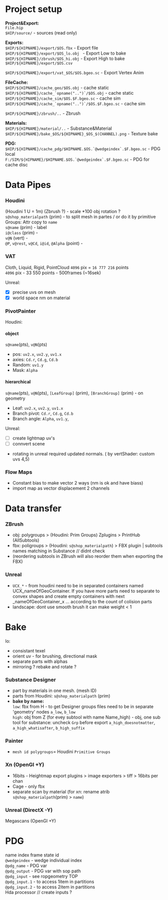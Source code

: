 # Project setup

**Project&Export:**  
`File.hip`  
`$HIP/source/` - sources (read only)   

**Exports:**  
`$HIP/${HIPNAME}/export/$OS.fbx` - Export file  
`$HIP/${HIPNAME}/export/$OS_lo.obj ` - Export Low to bake  
`$HIP/${HIPNAME}/zbrush/$OS_hi.obj` - Export High to bake   
`$HIP/${HIPNAME}/export/$OS.csv`   

`$HIP/${HIPNAME}/export/vat_$OS/$OS.bgeo.sc` - Export Vertex Anim     

**FileCache:**   
```$HIP/${HIPNAME}/cache_geo/$OS.obj``` - cache static  
```$HIP/${HIPNAME}/cache_`opname("..")`/$OS.obj``` - cache static   
```$HIP/${HIPNAME}/cache_sim/$OS.$F.bgeo.sc``` - cache sim  
```$HIP/${HIPNAME}/cache_`opname("..")`/$OS.$F.bgeo.sc``` - cache sim   
 
 
 `$HIP/${HIPNAME}/zbrush/..`  - Zbrush   
 
**Materials:**  
`$HIP/${HIPNAME}/material/..`  - Substance&Material    
`$HIP/${HIPNAME}/bake_$OS/${HIPNAME}_$OS_$(CHANNEL).png` - Texture bake      

**PDG:**  
```$HIP/${HIPNAME}/cache_pdg/$HIPNAME.$OS.`@wedgeindex`.$F.bgeo.sc``` - PDG local  
```F:/SIM/${HIPNAME}/$HIPNAME.$OS.`@wedgeindex`.$F.bgeo.sc``` - PDG for cache disc   

# Data Pipes

### Houdini   
(Houdini 1 U = 1m) (Zbrush ?) - scale *100  obj rotation ?    
`s@shop_materialpath` (prim) - to split mesh in partes / or do it by primitive Groups: Attr copy to `name`  
`s@name` (prim) - label    
`i@class` (prim) -    
`v@N` (vert) -   
`@P`, `v@rest`, `v@Cd`, `i@id`, `@Alpha` (point) -  

### VAT    
Cloth, Liquid, Rigid, PointCloud
`4096` pix = `16 777 216` points   
`4096` pix - 33 550 points - 500frames (~16sek)     

Unreal:   
- [x] precise uvs on mesh   
- [x] world space nm on material   

### PivotPainter  
Houdini:  
#### object 
`s@name`(pts), `v@N`(pts)   
- pos: `uv2.x`, `uv2.y`, `uv1.x`    
- axies: `Cd.r`, `Cd.g`, `Cd.b`  
- Random: `uv1.y`  
- Mask: `Alpha`   

#### hierarchical 
`s@name`(pts), `v@N`(pts),  `[LeafGroup]` (prim), `[BranchGroup]` (prim) - on geometry     
- Leaf: `uv2.x`, `uv2.y`, `uv1.x`  
- Branch pivot: `Cd.r`, `Cd.g`, `Cd.b`  
- Branch angle: `Alpha`, `uv1.y`,  

Unreal:  
- [ ] create lightmap uv's
- [ ] connvert scene      
- rotating in unreal required updated normals. ( by vertShader: custom uvs 4,5)   

### Flow Maps
- Constant bias to make vector 2 ways (nm is ok and have biass) 
- import map as vector displacement  2 channels  

# Data transfer

### ZBrush
- obj: polygroups > (Houdini: Prim Groups)  Zplugins > PrintHub (AllSubtools)  
- fbx: poligroups > (Houdini: `s@shop_materialpath`) > FBX plugin | subtools names matching in Substance // didnt check       
- (reordering subtools in ZBrush will also reorder them when exporting the FBX)        

### Unreal
 
- `UCX_*` - from houdini need to be in separated containers  named UCX_nameOfGeoContainer. If you have more parts need to separate to convex shapes and create empty containers with next _nameOfGeoContainer_x ... according to the count of colision parts    
- landscape: dont use smooth brush it can make weight < 1  


# Bake

lo:
- consistant texel    
- orient uv - for brushing, directional mask   
- separate parts with alphas  
- mirroring ? rebake and rotate ?  

### Substance Designer  
- part by materials in one mesh. (mesh ID)       
- parts from Houdini: `s@shop_materialpath` (prim)    
- **bake by name:**    
`low`: fbx from H - to get Designer groups files need to be in separate 'geometry' nodes `a_low`, `b_low`  
`high`: obj  from Z  (for evey subtool with name Name_high) - obj, one sub tool for substance: uncheck `Grp` before export `a_high_doesnotmatter`, `a_high_whatisafter`, `b_high_suffix`    

### Painter
- `mesh id polygroups`= Houdini `Primitive Groups`     

### Xn (OpenGl +Y)     
- 16bits - Heightmap export plugins > image exporters > tiff > 16bits per chan    
- Cage - only fbx      
- separate scan by material (for xn: rename atrib  `s@shop_materialpath`(prim) > `name`)   

### Unreal (DirectX -Y) 


Megascans  (OpenGl +Y)  

# PDG
name index frame state id   
`@wedgeindex` - wedge individual index   
`@pdg_name` - PDG var   
`@pdg_output` - PDG var with sop path  
`@pdg_input` - see ropgeometry TOP  
`@pdg_input.1` - to access 1item in partitions  
`@pdg_input.2` - to access 2item in partitions  
Hda processor // create inputs ?   



